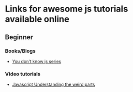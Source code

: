 # Links for awesome js tutorials available online

## Beginner

### Books/Blogs
- [You don't know js series](https://github.com/getify/You-Dont-Know-JS)

### Video tutorials
- [Javascript Understanding the weird parts](https://www.youtube.com/watch?v=Bv_5Zv5c-Ts)

